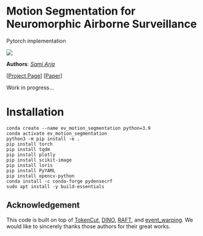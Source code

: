 # Motion Segmentation for Neuromorphic Airborne Surveillance
Pytorch implementation

![](figures/motion_segmentation_network_EV-IMO_box_seq_01.gif)


**Authors**: *[Sami Arja](https://samiarja.com/)*

[[Project Page](https://samiarja.github.io/evairborne/)] [[Paper]()]

Work in progress...

# Installation
```
conda create --name ev_motion_segmentation python=3.9
conda activate ev_motion_segmentation
python3 -m pip install -e .
pip install torch
pip install tqdm
pip install plotly
pip install scikit-image
pip install loris
pip install PyYAML
pip install opencv-python
conda install -c conda-forge pydensecrf
sudo apt install -y build-essentials
```


## Acknowledgement
This code is built on top of [TokenCut](https://github.com/YangtaoWANG95/TokenCut_video), [DINO](https://github.com/facebookresearch/dino), [RAFT](https://github.com/princeton-vl/RAFT), and [event_warping](https://github.com/neuromorphicsystems/event_warping). We would like to sincerely thanks those authors for their great works. 
